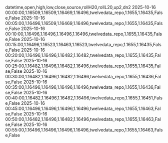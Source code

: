 datetime,open,high,low,close,source,rollH20,rollL20,up2,dn2
2025-10-16 00:00:00,1.16509,1.16509,1.16469,1.16496,twelvedata_repo,1.1655,1.16435,False,False
2025-10-16 00:05:00,1.16496,1.16509,1.16469,1.16496,twelvedata_repo,1.1655,1.16435,False,False
2025-10-16 00:10:00,1.16496,1.16496,1.16496,1.16496,twelvedata_repo,1.1655,1.16435,False,False
2025-10-16 00:15:00,1.16496,1.16523,1.16463,1.16523,twelvedata_repo,1.1655,1.16435,False,False
2025-10-16 00:20:00,1.16496,1.16496,1.16482,1.16482,twelvedata_repo,1.1655,1.16435,False,False
2025-10-16 00:25:00,1.16482,1.16496,1.16482,1.16496,twelvedata_repo,1.1655,1.16435,False,False
2025-10-16 00:30:00,1.16482,1.16496,1.16482,1.16496,twelvedata_repo,1.1655,1.16436,False,False
2025-10-16 00:35:00,1.16496,1.16496,1.16496,1.16496,twelvedata_repo,1.1655,1.16436,False,False
2025-10-16 00:40:00,1.16482,1.16496,1.16482,1.16496,twelvedata_repo,1.1655,1.16451,False,False
2025-10-16 00:45:00,1.16496,1.16496,1.16496,1.16496,twelvedata_repo,1.1655,1.16463,False,False
2025-10-16 00:50:00,1.16482,1.16496,1.16482,1.16496,twelvedata_repo,1.1655,1.16463,False,False
2025-10-16 00:55:00,1.16496,1.16496,1.16496,1.16496,twelvedata_repo,1.1655,1.16463,False,False
